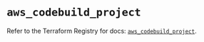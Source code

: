 # `aws_codebuild_project`

Refer to the Terraform Registry for docs: [`aws_codebuild_project`](https://registry.terraform.io/providers/hashicorp/aws/5.77.0/docs/resources/codebuild_project).

